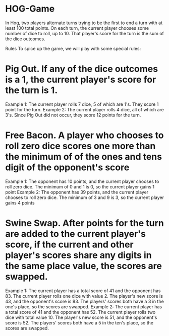 # HOG-Game

In Hog, two players alternate turns trying to be the first to end a turn with at least 100 total points. On each turn, the current player chooses some number of dice to roll, up to 10. That player's score for the turn is the sum of the dice outcomes.

Rules
To spice up the game, we will play with some special rules:

# Pig Out. If any of the dice outcomes is a 1, the current player's score for the turn is 1.
Example 1: The current player rolls 7 dice, 5 of which are 1's. They score 1 point for the turn.
Example 2: The current player rolls 4 dice, all of which are 3's. Since Pig Out did not occur, they score 12 points for the turn.


# Free Bacon. A player who chooses to roll zero dice scores one more than the minimum of of the ones and tens digit of the opponent's score

Example 1: The opponent has 10 points, and the current player chooses to roll zero dice. The minimum of 0 and 1 is 0, so the current player gains 1 point
Example 2: The opponent has 39 points, and the current player chooses to roll zero dice. The minimum of 3 and 9 is 3, so the current player gains 4 points

# Swine Swap. After points for the turn are added to the current player's score, if the current and other player's scores share any digits in the same place value, the scores are swapped.
Example 1: The current player has a total score of 41 and the opponent has 83. The current player rolls one dice with value 2. The player's new score is 43, and the opponent's score is 83. The players' scores both have a 3 in the one's place, so the scores are swapped.
Example 2: The current player has a total score of 41 and the opponent has 52. The current player rolls two dice with total value 10. The player's new score is 51, and the opponent's score is 52. The players' scores both have a 5 in the ten's place, so the scores are swapped.

